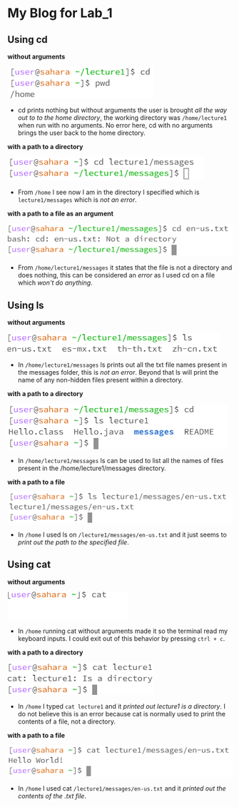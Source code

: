 # My Blog for Lab_1

## Using cd

 **without arguments** 
 
![Image](cdnoargs.png)
 
- cd prints nothing but without arguments the user is brought *all the way out to to the home directory*, the working directory was `/home/lecture1` when run with no arguments. No error here, cd with no arguments brings the user back to the home directory.
  
 **with a path to a directory** 
 
![Image](image.png)
 
- From `/home` I see now I am in the directory I specified which is `lecture1/messages` which is *not an error*.

**with a path to a file as an argument**
  
![Image](cdfile.png)
  
- From `/home/lecture1/messages` it states that the file is not a directory and does nothing, this can be considered an *error* as I used cd on a file which *won't do anything*.

## Using ls

**without arguments**

![Image](lsnoarg.png)

* In `/home/lecture1/messages` ls prints out all the txt file names present in the messages folder, this is *not an error*. Beyond that ls will print the name of any non-hidden files present within a directory.

**with a path to a directory** 

![Image](lsdir.png)

* In `/home/lecture1/messages` ls can be used to list all the names of files present in the /home/lecture1/messages directory.

**with a path to a file** 

![Image](lsfile.png)

* In `/home` I used ls on `/lecture1/messages/en-us.txt` and it just seems to *print out the path to the specified file*.

## Using cat

**without arguments**

![Image](catnoargs.png)

* In `/home` running cat without arguments made it so the terminal read my keyboard inputs. I could exit out of this behavior by pressing `ctrl + c`.

**with a path to a directory** 

![Image](catdir.png)

* In `/home` I typed `cat lecture1` and it *printed out lecture1 is a directory*. I do not believe this is an error because cat is normally used to print the contents of a file, not a directory. 

**with a path to a file** 

![Image](catfile.png)

* In `/home` I used cat `/lecture1/messages/en-us.txt` and it *printed out the contents of the .txt file*. 
